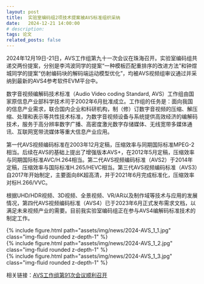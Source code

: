 ```yaml
---
layout: post
title:  实验室编码组2项技术提案被AVS标准组织采纳
date:   2024-12-21 14:00:00
# description:
tags: 论文
related_posts: false
---
```


2024年12月19日-21日，AVS工作组第九十一次会议在珠海召开。实验室编码组共递交两份提案，分别是李鸿波同学的提案“一种模板匹配重排序的改进方法”和钟煜城同学的提案“仿射编码块的解码端运动模型优化”，均被AVS视频组审议通过并采纳到最新的AVS4参考软件EVM平台中。

数字音视频编解码技术标准（Audio Video coding Standard, AVS）工作组由国家原信息产业部科学技术司于2002年6月批准成立。工作组的任务是：面向我国的信息产业需求，联合国内企业和科研机构，制（修）订数字音视频的压缩、解压缩、处理和表示等共性技术标准，为数字音视频设备与系统提供高效经济的编解码技术，服务于高分辨率数字广播、高密度激光数字存储媒体、无线宽带多媒体通讯、互联网宽带流媒体等重大信息产业应用。

第一代AVS视频编码标准在2003年12月定稿，压缩效率与同期国际标准MPEG-2相当。后续在AVS的基础上提出了增强版本AVS+，在2012年5月定稿，压缩效率与同期国际标准AVC/H.264相当。第二代AVS视频编码标准（AVS2）于2014年定稿，压缩效率与国际标准H.265/HEVC相当。第三代AVS视频编码标准（AVS3）自2017年开始制定，主要面向8K超高清，并于2021年6月完成标准化，压缩效率对标H.266/VVC。

根据UHD/HDR视频、3D视频、全景视频、VR/AR以及制作域等技术与应用的发展情况，第四代AVS视频编码标准（AVS4）已于2023年6月正式发布需求文档，以满足未来视频产业的需要。目前我实验室编码组正在参与AVS4编解码标准技术的制定工作。

<div class="row mt-3">
    <div class="col-sm mt-3 mt-md-0">
        {% include figure.html path="assets/img/news/2024-AVS_1_1.jpg" class="img-fluid rounded z-depth-1" %}
    </div>
</div>

<div class="row mt-3">
    <div class="col-sm mt-3 mt-md-0">
        {% include figure.html path="assets/img/news/2024-AVS_1_2.jpg" class="img-fluid rounded z-depth-1" %}
    </div>
</div>

<div class="row mt-3">
    <div class="col-sm mt-3 mt-md-0">
        {% include figure.html path="assets/img/news/2024-AVS_1_3.jpg" class="img-fluid rounded z-depth-1" %}
    </div>
</div>

相关链接：[AVS工作组第91次会议顺利召开](https://mp.weixin.qq.com/s/QYVaTZx58pROEDuJ6Sc6cw)

